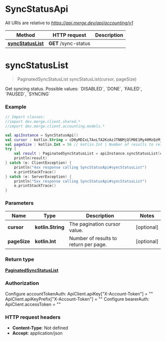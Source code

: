 # SyncStatusApi

All URIs are relative to *https://api.merge.dev/api/accounting/v1*

Method | HTTP request | Description
------------- | ------------- | -------------
[**syncStatusList**](SyncStatusApi.md#syncStatusList) | **GET** /sync-status | 


<a name="syncStatusList"></a>
# **syncStatusList**
> PaginatedSyncStatusList syncStatusList(cursor, pageSize)



Get syncing status. Possible values: &#x60;DISABLED&#x60;, &#x60;DONE&#x60;, &#x60;FAILED&#x60;, &#x60;PAUSED&#x60;, &#x60;SYNCING&#x60;

### Example
```kotlin
// Import classes:
//import dev.merge.client.shared.*
//import dev.merge.client.accounting.models.*

val apiInstance = SyncStatusApi()
val cursor : kotlin.String = cD0yMDIxLTAxLTA2KzAzJTNBMjQlM0E1My40MzQzMjYlMkIwMCUzQTAw // kotlin.String | The pagination cursor value.
val pageSize : kotlin.Int = 56 // kotlin.Int | Number of results to return per page.
try {
    val result : PaginatedSyncStatusList = apiInstance.syncStatusList(cursor, pageSize)
    println(result)
} catch (e: ClientException) {
    println("4xx response calling SyncStatusApi#syncStatusList")
    e.printStackTrace()
} catch (e: ServerException) {
    println("5xx response calling SyncStatusApi#syncStatusList")
    e.printStackTrace()
}
```

### Parameters

Name | Type | Description  | Notes
------------- | ------------- | ------------- | -------------
 **cursor** | **kotlin.String**| The pagination cursor value. | [optional]
 **pageSize** | **kotlin.Int**| Number of results to return per page. | [optional]

### Return type

[**PaginatedSyncStatusList**](PaginatedSyncStatusList.md)

### Authorization


Configure accountTokenAuth:
    ApiClient.apiKey["X-Account-Token"] = ""
    ApiClient.apiKeyPrefix["X-Account-Token"] = ""
Configure bearerAuth:
    ApiClient.accessToken = ""

### HTTP request headers

 - **Content-Type**: Not defined
 - **Accept**: application/json

